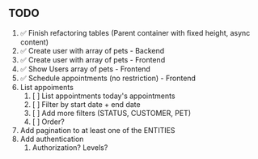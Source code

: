 ## TODO

1. ✅ Finish refactoring tables (Parent container with fixed height, async content)
2. ✅ Create user with array of pets - Backend
3. ✅ Create user with array of pets - Frontend
4. ✅ Show Users array of pets - Frontend
5. ✅ Schedule appointments (no restriction) - Frontend
6. List appoiments
   1. [ ] List appointments today's appointments
   2. [ ] Filter by start date + end date
   3. [ ] Add more filters (STATUS, CUSTOMER, PET)
   4. [ ] Order?
7. Add pagination to at least one of the ENTITIES
8. Add authentication
   1. Authorization? Levels?
